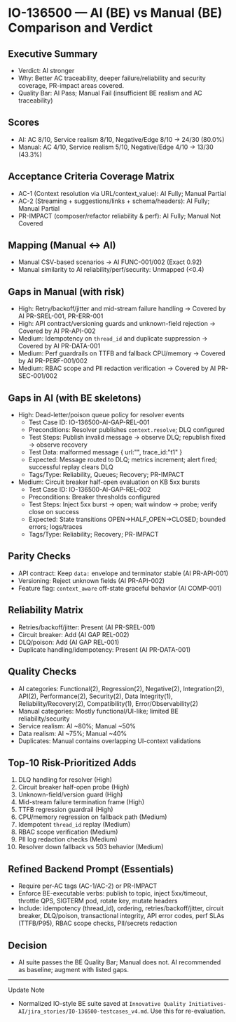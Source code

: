 # IO-136500 — AI (BE) vs Manual (BE) Comparison and Verdict

## Executive Summary
- Verdict: AI stronger
- Why: Better AC traceability, deeper failure/reliability and security coverage, PR-impact areas covered.
- Quality Bar: AI Pass; Manual Fail (insufficient BE realism and AC traceability)

## Scores
- AI: AC 8/10, Service realism 8/10, Negative/Edge 8/10 → 24/30 (80.0%)
- Manual: AC 4/10, Service realism 5/10, Negative/Edge 4/10 → 13/30 (43.3%)

## Acceptance Criteria Coverage Matrix
- AC-1 (Context resolution via URL/context_value): AI Fully; Manual Partial
- AC-2 (Streaming + suggestions/links + schema/headers): AI Fully; Manual Partial
- PR-IMPACT (composer/refactor reliability & perf): AI Fully; Manual Not Covered

## Mapping (Manual ↔ AI)
- Manual CSV-based scenarios → AI FUNC-001/002 (Exact 0.92)
- Manual similarity to AI reliability/perf/security: Unmapped (<0.4)

## Gaps in Manual (with risk)
- High: Retry/backoff/jitter and mid-stream failure handling → Covered by AI PR-SREL-001, PR-ERR-001
- High: API contract/versioning guards and unknown-field rejection → Covered by AI PR-API-002
- Medium: Idempotency on `thread_id` and duplicate suppression → Covered by AI PR-DATA-001
- Medium: Perf guardrails on TTFB and fallback CPU/memory → Covered by AI PR-PERF-001/002
- Medium: RBAC scope and PII redaction verification → Covered by AI PR-SEC-001/002

## Gaps in AI (with BE skeletons)
- High: Dead-letter/poison queue policy for resolver events
  - Test Case ID: IO-136500-AI-GAP-REL-001
  - Preconditions: Resolver publishes `context.resolve`; DLQ configured
  - Test Steps: Publish invalid message → observe DLQ; republish fixed → observe recovery
  - Test Data: malformed message { url:"", trace_id:"t1" }
  - Expected: Message routed to DLQ; metrics increment; alert fired; successful replay clears DLQ
  - Tags/Type: Reliability, Queues; Recovery; PR-IMPACT
- Medium: Circuit breaker half-open evaluation on KB 5xx bursts
  - Test Case ID: IO-136500-AI-GAP-REL-002
  - Preconditions: Breaker thresholds configured
  - Test Steps: Inject 5xx burst → open; wait window → probe; verify close on success
  - Expected: State transitions OPEN→HALF_OPEN→CLOSED; bounded errors; logs/traces
  - Tags/Type: Reliability; Recovery; PR-IMPACT

## Parity Checks
- API contract: Keep `data:` envelope and terminator stable (AI PR-API-001)
- Versioning: Reject unknown fields (AI PR-API-002)
- Feature flag: `context_aware` off-state graceful behavior (AI COMP-001)

## Reliability Matrix
- Retries/backoff/jitter: Present (AI PR-SREL-001)
- Circuit breaker: Add (AI GAP REL-002)
- DLQ/poison: Add (AI GAP REL-001)
- Duplicate handling/idempotency: Present (AI PR-DATA-001)

## Quality Checks
- AI categories: Functional(2), Regression(2), Negative(2), Integration(2), API(2), Performance(2), Security(2), Data Integrity(1), Reliability/Recovery(2), Compatibility(1), Error/Observability(2)
- Manual categories: Mostly functional/UI-like; limited BE reliability/security
- Service realism: AI ~80%; Manual ~50%
- Data realism: AI ~75%; Manual ~40%
- Duplicates: Manual contains overlapping UI-context validations

## Top-10 Risk-Prioritized Adds
1) DLQ handling for resolver (High)
2) Circuit breaker half-open probe (High)
3) Unknown-field/version guard (High)
4) Mid-stream failure termination frame (High)
5) TTFB regression guardrail (High)
6) CPU/memory regression on fallback path (Medium)
7) Idempotent `thread_id` replay (Medium)
8) RBAC scope verification (Medium)
9) PII log redaction checks (Medium)
10) Resolver down fallback vs 503 behavior (Medium)

## Refined Backend Prompt (Essentials)
- Require per-AC tags (AC-1/AC-2) or PR-IMPACT
- Enforce BE-executable verbs: publish to topic, inject 5xx/timeout, throttle QPS, SIGTERM pod, rotate key, mutate headers
- Include: idempotency (thread_id), ordering, retries/backoff/jitter, circuit breaker, DLQ/poison, transactional integrity, API error codes, perf SLAs (TTFB/P95), RBAC scope checks, PII/secrets redaction

## Decision
- AI suite passes the BE Quality Bar; Manual does not. AI recommended as baseline; augment with listed gaps.

---
Update Note
- Normalized IO-style BE suite saved at `Innovative Quality Initiatives-AI/jira_stories/IO-136500-testcases_v4.md`. Use this for re-evaluation.
